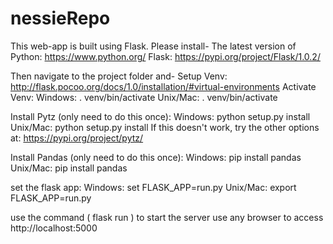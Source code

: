 # nessieRepo
This web-app is built using Flask. Please install-
  The latest version of Python:             https://www.python.org/
  Flask:                                    https://pypi.org/project/Flask/1.0.2/

Then navigate to the project folder and-
  Setup Venv:   http://flask.pocoo.org/docs/1.0/installation/#virtual-environments
  Activate Venv:
    Windows:    . venv/bin/activate
    Unix/Mac:   . venv/bin/activate

  Install Pytz (only need to do this once):
    Windows:    python setup.py install
    Unix/Mac:   python setup.py install
    If this doesn't work, try the other options at: https://pypi.org/project/pytz/

  Install Pandas (only need to do this once):
    Windows:    pip install pandas
    Unix/Mac:   pip install pandas

  set the flask app:
    Windows:    set FLASK_APP=run.py
    Unix/Mac:   export FLASK_APP=run.py

  use the command ( flask run ) to start the server
  use any browser to access http://localhost:5000

